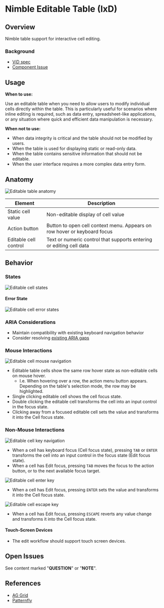 # Nimble Editable Table (IxD)

## Overview

Nimble table support for interactive cell editing.

### Background

-   [ViD spec](https://www.figma.com/file/PO9mFOu5BCl8aJvFchEeuN/Nimble_Components?type=design&node-id=5308-156796&mode=dev)
-   [Component Issue](https://github.com/ni/nimble/issues/1876)

## Usage

**When to use:**

Use an editable table when you need to allow users to modify individual cells directly within the table.
This is particularly useful for scenarios where inline editing is required, such as data entry, spreadsheet-like applications, or any situation where quick and efficient data manipulation is necessary.

**When not to use:**

-   When data integrity is critical and the table should not be modified by users.
-   When the table is used for displaying static or read-only data.
-   When the table contains sensitive information that should not be editable.
-   When the user interface requires a more complex data entry form.

## Anatomy

![Editable table anatomy](./spec-images/editable-cell-anatomy.png)

| Element               | Description                                                              |
| --------------------- | ------------------------------------------------------------------------ |
| Static cell value     | Non-editable display of cell value                                       |
| Action button         | Button to open cell context menu. Appears on row hover or keyboard focus |
| Editable cell control | Text or numeric control that supports entering or editing cell data      |

## Behavior

### States

![Editable cell states](./spec-images/editable-cell-states.png)

#### Error State

![Editable cell error states](./spec-images/editable-cell-error-data.png)

### ARIA Considerations

-   Maintain compatibility with existing keyboard navigation behavior
-   Consider resolving [existing ARIA gaps](https://github.com/ni/nimble/issues/2285)

### Mouse Interactions

![Editable cell mouse navigation](./spec-images/editable-cell-mouse-navigation.png)

-   Editable table cells show the same row hover state as non-editable cells on mouse hover.
    -   I.e. When hovering over a row, the action menu button appears. Depending on the table's selection mode, the row may be highlighted.
-   Single clicking editable cell shows the cell focus state.
-   Double clicking the editable cell transforms the cell into an input control in the focus state.
-   Clicking away from a focused editable cell sets the value and transforms it into the Cell focus state.

### Non-Mouse Interactions

![Editable cell key navigation](./spec-images/editable-cell-key-navigation.png)

-   When a cell has keyboard focus (Cell focus state), pressing `TAB` or `ENTER` transforms the cell into an input control in the focus state (Edit focus state).
-   When a cell has Edit focus, pressing `TAB` moves the focus to the action button, or to the next available focus target.

![Editable cell enter key](./spec-images/editable-cell-enter-key.png)

-   When a cell has Edit focus, pressing `ENTER` sets the value and transforms it into the Cell focus state.

![Editable cell escape key](./spec-images/editable-cell-escape-key.png)

-   When a cell has Edit focus, pressing `ESCAPE` reverts any value change and transforms it into the Cell focus state.

#### Touch-Screen Devices

-   The edit workflow should support touch screen devices.

## Open Issues

See content marked "**QUESTION**" or "**NOTE**".

## References

-   [AG Grid](https://www.ag-grid.com/example/)
-   [Patternfly](https://www.patternfly.org/components/table/react-deprecated/#editable-rows)
